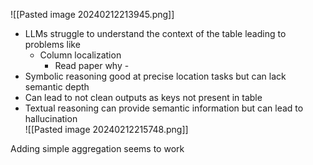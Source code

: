![[Pasted image 20240212213945.png]]
* LLMs struggle to understand the context of the table leading to problems like
	* Column localization
		* Read paper why - <Something to do with attentions>
* Symbolic reasoning good at precise location tasks but can lack semantic depth
* Can lead to not clean outputs as keys not present in table
* Textual reasoning can provide semantic information but can lead to hallucination  
![[Pasted image 20240212215748.png]]




Adding simple aggregation seems to work

